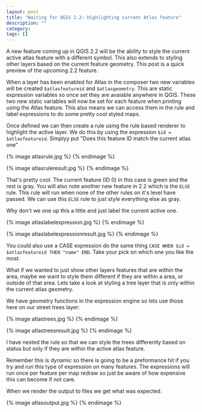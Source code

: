 ```yaml
---
layout: post
title: "Waiting for QGIS 2.2: Highlighting current Atlas feature"
description: ""
category: 
tags: []
---
```


A new feature coming up in QGIS 2.2 will be the ability to style the current active atlas feature with a different symbol.  This also extends to styling other layers based on the current feature geometry. 
This post is a quick preview of the upcoming 2.2 feature. 

When a layer has been enabled for Atlas in the composer two new variables will be created ``$atlasfeatureid`` and ``$atlasgeometry``.  This are static expression variables so once set they are avaiable anywhere in QGIS.  These two new static variables will now be set for each feature when printing using the Atlas feature.   This also means we can access them in the rule and label expressions to do some pretty cool styled maps.

Once defined we can then create a rule using the rule based renderer to highlight the active layer.  We do this by using the expression ``$id = $atlasfeatureid``.  Simplyy put "Does this feature ID match the current atlas one"

{% image atlasrule.jpg %}
{% endimage %}

{% image atlasruleresult.jpg %}
{% endimage %}

That's pretty cool. The current feature (ID 0) in this case is green and the rest is gray.  You will also note another new feature in 2.2 which is the ``ELSE`` rule.  This rule will run when none of the other rules on it's level have passed.  We can use this ``ELSE`` rule to just style everything else as gray.

Why don't we one up this a little and just label the current active one.

{% image atlaslabelexpression.jpg %}
{% endimage %}

{% image atlaslabelexpressionresult.jpg %}
{% endimage %}

You could also use a CASE expression do the same thing ``CASE WHEN $id = $atlasfeatureid THEN "name" END``.  Take your pick on which one you like the most. 

What if we wanted to just show other layers features that are within the area, maybe we want to style them different if they are within a area, or outside of that area.  Lets take a look at styling a tree layer that is only within the current atlas geometry.

We have geometry functions in the expression engine so lets use those here on our street trees layer:

{% image atlastrees.jpg %}
{% endimage %}

{% image atlastreesresult.jpg %}
{% endimage %}

I have nested the rule so that we can style the trees differently based on status but only if they are within the active atlas feature.

Remember this is dynamic so there is going to be a preformance hit if you try and run this type of expression on many features. The expressions will run once per feature per map redraw so just be aware of how expensive this can become if not care.

When we render the output to files we get what was expected.

{% image atlasoutput.jpg %}
{% endimage %}
